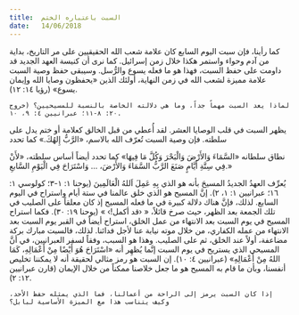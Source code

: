 ```yaml
---
title:  السبت باعتباره الختم
date:   14/06/2018
---
```


كما رأينا، فإن سبت اليوم السابع كان علامة شعب الله الحقيقيين على مر التاريخ، بداية من آدم وحواء واستمر هكذا خلال زمن إسرائيل. كما نرى أن كنيسة العهد الجديد قد داومت على حفظ السبت، فهذا هو ما فعله يسوع والرُّسل. وسيبقى حفظ وصية السبت علامة مميزة لشعب الله في زمن النهاية، أولئك الذين «يحفظون وصايا الله وإيمان يسوع» (رؤيا ١٤: ١٢).

`لماذا يعد السبت مهماً جداً، وما هي دلالته الخاصة بالنسبة للمسيحيين؟ (خروج ٢٠: ٨-١١؛ عبرانيين ٤: ٩، ١٠.`

يظهر السبت في قلب الوصايا العشر. لقد أُعطي من قبل الخالق كعلامة أو ختم يدل على سلطته. فإن وصية السبت تُعرّف الله بالاسم، «الرَّبُّ إِلهُكَ.» كما تحدد

نطاق سلطانه «السَّمَاءَ وَالأَرْضَ وَالْبَحْرَ وَكُلَّ مَا فِيهَا» كما تحدد أيضاً أساس سلطته، «لأَنْ فِي سِتَّةِ أَيَّامٍ صَنَعَ الرَّبُّ السَّمَاءَ وَالأَرْضَ، ... وَاسْتَرَاحَ فِي الْيَوْمِ السَّابعِ.»

يُعرِّف العهدُ الجديدُ المسيحَ بأنه هو الذي بِهِ عَمِلَ اَللهُ الْعَالَمِينَ (يوحنا ١: ١-٣؛ كولوسي ١: ١٦؛ عبرانيين ١: ١، ٢). إنَّ المسيح هو الذي خلق عالمنا في ستة أيام واستراح في اليوم السابع. لذلك، فإنَّ هناك دلالة كبيرة في ما فعله المسيح إذ كان معلقاً على الصليب في تلك الجمعة بعد الظهر، حيث صرخ قائلاً، « ‹قد أكمل!› » (يوحنا ١٩: ٣٠). فكما استراح المسيح في يوم السبت بعد الانتهاء من عمل الخلق، استراح أيضاً في القبر يوم السبت بعد الانتهاء من عمله الكفاري، من خلال موته نيابة عنا لأجل فدائنا. لذلك، فالسبت مبارك بركة مضاعفة، أولاً عند الخلق، ثم على الصليب. وهذا هو السبب، وفقاً لسفر العبرانيين، في أنَّ المسيحي الذي يستريح في يوم السبت إنَّما يُظهِر أنه «اسْتَرَاحَ هُوَ أَيْضًا مِنْ أَعْمَالِهِ، كَمَا اللهُ مِنْ أَعْمَالِهِ» (عبرانيين ٤: ١٠). إن السبت هو رمز مثالي لحقيقة أنه لا يمكننا تخليص أنفسنا، وبأن ما قام به المسيح هو ما جعل خلاصنا ممكناً من خلال الإيمان (قارن عبرانيين ١٢: ٢).

`إذا كان السبت يرمز إلى الراحة من أعمالنا، فما الذي يمثله حفظ الأحد، وكيف يتناسب هذا مع الميزة الأساسية لبابل؟`
